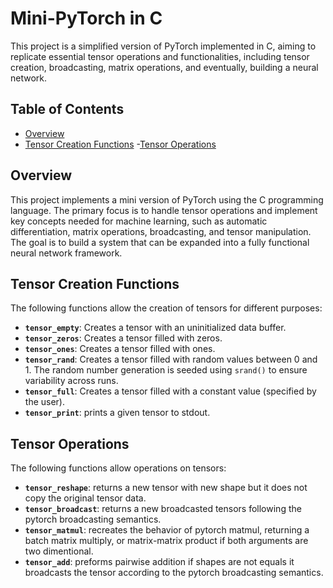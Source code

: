 # Mini-PyTorch in C

This project is a simplified version of PyTorch implemented in C, aiming to replicate essential tensor operations and functionalities, including tensor creation, broadcasting, matrix operations, and eventually, building a neural network.

## Table of Contents

- [Overview](#overview)
- [Tensor Creation Functions](#tensor-creation-functions)
-[Tensor Operations](#tensor-operations)

## Overview

This project implements a mini version of PyTorch using the C programming language. The primary focus is to handle tensor operations and implement key concepts needed for machine learning, such as automatic differentiation, matrix operations, broadcasting, and tensor manipulation. The goal is to build a system that can be expanded into a fully functional neural network framework.

## Tensor Creation Functions

The following functions allow the creation of tensors for different purposes:

- **`tensor_empty`**: Creates a tensor with an uninitialized data buffer.
- **`tensor_zeros`**: Creates a tensor filled with zeros.
- **`tensor_ones`**: Creates a tensor filled with ones.
- **`tensor_rand`**: Creates a tensor filled with random values between 0 and 1. The random number generation is seeded using `srand()` to ensure variability across runs.
- **`tensor_full`**: Creates a tensor filled with a constant value (specified by the user).
- **`tensor_print`**: prints a given tensor to stdout.

## Tensor Operations

The following functions allow operations on tensors:

- **`tensor_reshape`**: returns a new tensor with new shape but it does not copy the original tensor data.
- **`tensor_broadcast`**: returns a new broadcasted tensors following the pytorch broadcasting semantics.
- **`tensor_matmul`**: recreates the behavior of pytorch matmul, returning a batch matrix multiply, or matrix-matrix product if both arguments are two dimentional.
- **`tensor_add`**: preforms pairwise addition if shapes are not equals it broadcasts the tensor according to the pytorch broadcasting semantics.



